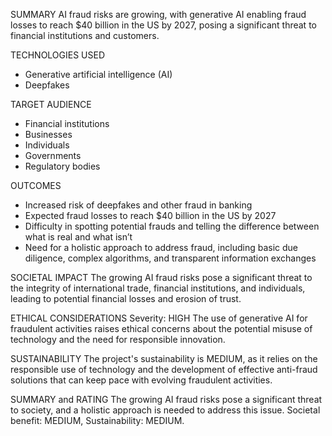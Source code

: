 SUMMARY
AI fraud risks are growing, with generative AI enabling fraud losses to reach $40 billion in the US by 2027, posing a significant threat to financial institutions and customers.

TECHNOLOGIES USED
- Generative artificial intelligence (AI)
- Deepfakes

TARGET AUDIENCE
- Financial institutions
- Businesses
- Individuals
- Governments
- Regulatory bodies

OUTCOMES
- Increased risk of deepfakes and other fraud in banking
- Expected fraud losses to reach $40 billion in the US by 2027
- Difficulty in spotting potential frauds and telling the difference between what is real and what isn’t
- Need for a holistic approach to address fraud, including basic due diligence, complex algorithms, and transparent information exchanges

SOCIETAL IMPACT
The growing AI fraud risks pose a significant threat to the integrity of international trade, financial institutions, and individuals, leading to potential financial losses and erosion of trust.

ETHICAL CONSIDERATIONS
Severity: HIGH
The use of generative AI for fraudulent activities raises ethical concerns about the potential misuse of technology and the need for responsible innovation.

SUSTAINABILITY
The project's sustainability is MEDIUM, as it relies on the responsible use of technology and the development of effective anti-fraud solutions that can keep pace with evolving fraudulent activities.

SUMMARY and RATING
The growing AI fraud risks pose a significant threat to society, and a holistic approach is needed to address this issue. Societal benefit: MEDIUM, Sustainability: MEDIUM.
